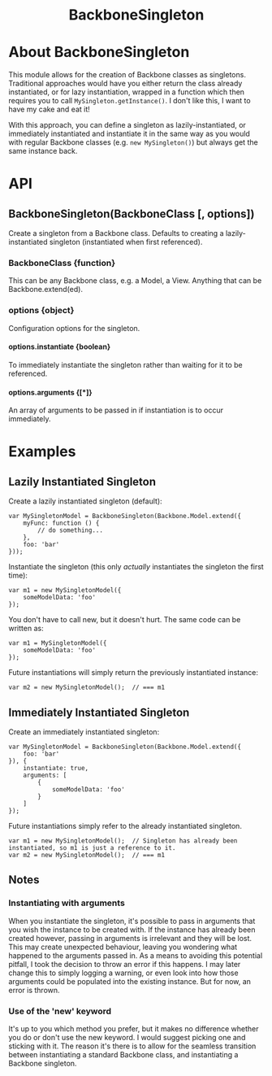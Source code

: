 <h1 align="center">BackboneSingleton</h1>

# About BackboneSingleton

This module allows for the creation of Backbone classes as singletons. Traditional approaches would have you either return the class already instantiated, or for lazy instantiation, wrapped in a function which then requires you to call `MySingleton.getInstance()`. I don't like this, I want to have my cake and eat it!

With this approach, you can define a singleton as lazily-instantiated, or immediately instantiated and instantiate it in the same way as you would with regular Backbone classes (e.g. `new MySingleton()`) but always get the same instance back.

# API

## BackboneSingleton(BackboneClass [, options])
Create a singleton from a Backbone class. Defaults to creating a lazily-instantiated singleton (instantiated when first referenced).

### BackboneClass {function}
This can be any Backbone class, e.g. a Model, a View. Anything that can be Backbone.extend(ed). 

### options {object}
Configuration options for the singleton.

#### options.instantiate {boolean}
To immediately instantiate the singleton rather than waiting for it to be referenced.

#### options.arguments {[*]}
An array of arguments to be passed in if instantiation is to occur immediately.


# Examples

## Lazily Instantiated Singleton
Create a lazily instantiated singleton (default):
```
var MySingletonModel = BackboneSingleton(Backbone.Model.extend({
    myFunc: function () {
        // do something...
    },
    foo: 'bar'
}));
```

Instantiate the singleton (this only *actually* instantiates the singleton the first time):
```
var m1 = new MySingletonModel({
    someModelData: 'foo'
});
```

You don't have to call new, but it doesn't hurt. The same code can be written as:
```
var m1 = MySingletonModel({
    someModelData: 'foo'
});
```

Future instantiations will simply return the previously instantiated instance:
```
var m2 = new MySingletonModel();  // === m1
```

## Immediately Instantiated Singleton
Create an immediately instantiated singleton:
```
var MySingletonModel = BackboneSingleton(Backbone.Model.extend({
    foo: 'bar'
}), {
    instantiate: true,
    arguments: [
        {
            someModelData: 'foo'
        }
    ]
});
```

Future instantiations simply refer to the already instantiated singleton.
```
var m1 = new MySingletonModel();  // Singleton has already been instantiated, so m1 is just a reference to it.
var m2 = new MySingletonModel();  // === m1
```

## Notes

### Instantiating with arguments
When you instantiate the singleton, it's possible to pass in arguments that you wish the instance to be created with.
If the instance has already been created however, passing in arguments is irrelevant and they will be lost.
This may create unexpected behaviour, leaving you wondering what happened to the arguments passed in.
As a means to avoiding this potential pitfall, I took the decision to throw an error if this happens. I may later
change this to simply logging a warning, or even look into how those arguments could be populated into the existing
instance. But for now, an error is thrown.

### Use of the 'new' keyword
It's up to you which method you prefer, but it makes no difference whether you do or don't use the new keyword. I would
suggest picking one and sticking with it. The reason it's there is to allow for the seamless transition between
instantiating a standard Backbone class, and instantiating a Backbone singleton.
